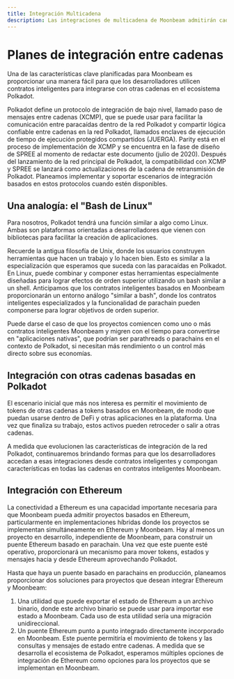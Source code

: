 ```yaml
---
title: Integración Multicadena
description: Las integraciones de multicadena de Moonbeam admitirán cadenas paracaídas basadas en Polkadot y cadenas que no sean de Polkadot, como Ethereum.
---
```


# Planes de integración entre cadenas

Una de las características clave planificadas para Moonbeam es proporcionar una manera fácil para que los desarrolladores utilicen contratos inteligentes para integrarse con otras cadenas en el ecosistema Polkadot.

Polkadot define un protocolo de integración de bajo nivel, llamado paso de mensajes entre cadenas (XCMP), que se puede usar para facilitar la comunicación entre paracaídas dentro de la red Polkadot y compartir lógica confiable entre cadenas en la red Polkadot, llamados enclaves de ejecución de tiempo de ejecución protegidos compartidos (JUERGA). Parity está en el proceso de implementación de XCMP y se encuentra en la fase de diseño de SPREE al momento de redactar este documento (julio de 2020). Después del lanzamiento de la red principal de Polkadot, la compatibilidad con XCMP y SPREE se lanzará como actualizaciones de la cadena de retransmisión de Polkadot. Planeamos implementar y soportar escenarios de integración basados en estos protocolos cuando estén disponibles.

## Una analogía: el "Bash de Linux"

Para nosotros, Polkadot tendrá una función similar a algo como Linux. Ambas son plataformas orientadas a desarrolladores que vienen con bibliotecas para facilitar la creación de aplicaciones. 

Recuerde la antigua filosofía de Unix, donde los usuarios construyen herramientas que hacen un trabajo y lo hacen bien. Esto es similar a la especialización que esperamos que suceda con las paracaídas en Polkadot. En Linux, puede combinar y componer estas herramientas especialmente diseñadas para lograr efectos de orden superior utilizando un bash similar a un shell. Anticipamos que los contratos inteligentes basados en Moonbeam proporcionarán un entorno análogo "similar a bash", donde los contratos inteligentes especializados y la funcionalidad de parachain pueden componerse para lograr objetivos de orden superior.

Puede darse el caso de que los proyectos comiencen como uno o más contratos inteligentes Moonbeam y migren con el tiempo para convertirse en "aplicaciones nativas", que podrían ser parathreads o parachains en el contexto de Polkadot, si necesitan más rendimiento o un control más directo sobre sus economías.

## Integración con otras cadenas basadas en Polkadot

El escenario inicial que más nos interesa es permitir el movimiento de tokens de otras cadenas a tokens basados en Moonbeam, de modo que puedan usarse dentro de DeFi y otras aplicaciones en la plataforma. Una vez que finaliza su trabajo, estos activos pueden retroceder o salir a otras cadenas.

A medida que evolucionen las características de integración de la red Polkadot, continuaremos brindando formas para que los desarrolladores accedan a esas integraciones desde contratos inteligentes y compongan características en todas las cadenas en contratos inteligentes Moonbeam.

## Integración con Ethereum

La conectividad a Ethereum es una capacidad importante necesaria para que Moonbeam pueda admitir proyectos basados en Ethereum, particularmente en implementaciones híbridas donde los proyectos se implementan simultáneamente en Ethereum y Moonbeam. Hay al menos un proyecto en desarrollo, independiente de Moonbeam, para construir un puente Ethereum basado en parachain. Una vez que este puente esté operativo, proporcionará un mecanismo para mover tokens, estados y mensajes hacia y desde Ethereum aprovechando Polkadot.

Hasta que haya un puente basado en parachains en producción, planeamos proporcionar dos soluciones para proyectos que desean integrar Ethereum y Moonbeam:

 1. Una utilidad que puede exportar el estado de Ethereum a un archivo binario, donde este archivo binario se puede usar para importar ese estado a Moonbeam. Cada uso de esta utilidad sería una migración unidireccional.
 2. Un puente Ethereum punto a punto integrado directamente incorporado en Moonbeam. Este puente permitiría el movimiento de tokens y las consultas y mensajes de estado entre cadenas. A medida que se desarrolla el ecosistema de Polkadot, esperamos múltiples opciones de integración de Ethereum como opciones para los proyectos que se implementan en Moonbeam.
